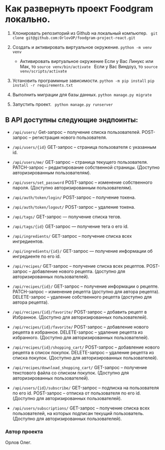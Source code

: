 # Как развернуть проект Foodgram локально.

1. Клонировать репозиторий из Github на локальный компьютер.
   ``` git clone git@github.com:OrlovOP/foodgram-project-react.git```

2. Создать и активировать виртуальное окружение.
    ```python -m venv venv```
    * Активировать виртуальное окружение
        Если у Вас Линукс или Мак, то ```source venv/bin/activate ```
        Если у Вас Виндоуз, то ```source venv/scripts/activate```

3. Установить программные зависимости.
    ```python -m pip install```
    ```pip install -r requirements.txt```

4. Выполнить миграции для базы данных.
    ```python manage.py migrate```

5. Запустить проект.
    ``` python manage.py runserver```

## В API доступны следующие эндпоинты:

* ```/api/users/```  Get-запрос – получение списка пользователей. 
                     POST-запрос – регистрация нового пользователя.

* ```/api/users/{id}``` GET-запрос – страница пользователя с указанным id.

* ```/api/users/me/``` GET-запрос – страница текущего пользователя. 
                       PATCH-запрос – редактирование собственной страницы. 
                       (Доступно авторизированным пользователям). 

* ```/api/users/set_password``` POST-запрос – изменение собственного пароля. 
                                (Доступно авторизированным пользователям). 

* ```/api/auth/token/login/``` POST-запрос – получение токена.

* ```/api/auth/token/logout/``` POST-запрос – удаление токена. 

* ```/api/tags/``` GET-запрос — получение списка  тегов.

* ```/api/tags/{id}``` GET-запрос — получение тега о его id. 

* ```/api/ingredients/``` GET-запрос – получение списка всех ингредиентов. 

* ```/api/ingredients/{id}/``` GET-запрос — получение информации об ингредиенте по его id.

* ```/api/recipes/``` GET-запрос – получение списка всех рецептов. 
                      POST-запрос – добавление нового рецепта. (доступно для авторизированных пользователей).

* ```/api/recipes/{id}/``` GET-запрос – получение информации о рецепте. 
                           PATCH-запрос – изменение рецепта (доступно для автора рецепта). 
                           DELETE-запрос – удаление собственного рецепта (доступно для автора рецепта).                      

* ```/api/recipes/{id}/favorite/``` POST-запрос – добавить рецепт в Избранное. 
                                    (Доступно для авторизированных пользователей).

* ```/api/recipes/{id}/favorite/``` POST-запрос – добавление нового рецепта в избранное. 
                                    DELETE-запрос – удаление рецепта из избранного. 
                                    (Доступно для авторизированных пользователей). 

* ```/api/recipes/{id}/shopping_cart/``` POST-запрос – добавление нового рецепта в список покупок. 
                                        DELETE-запрос – удаление рецепта из списка покупок. 
                                        (Доступно для авторизированных пользователей). 

* ```/api/recipes/download_shopping_cart/``` GET-запрос – получение текстового файла со списком покупок.
                                            (Доступно для авторизированных пользователей). 

* ```/api/users/{id}/subscribe/``` GET-запрос – подписка на пользователя по его id. 
                                   POST-запрос – отписка от пользователя по его id. 
                                   (Доступно для авторизированных пользователей).

* ```/api/users/subscriptions/``` GET-запрос – получение списка всех пользователей, 
                                    на которых подписан текущий пользователь. 
                                    (Доступно для авторизированных пользователей). 

### Автор проекта

Орлов Олег.